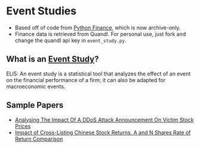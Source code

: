 # Event Studies
* Based off of code from [Python Finance](https://github.com/danielfrg/PythonFinance), which is now archive-only. <br> 
* Finance data is retrieved from Quandl. For personal use, just fork and change the quandl api key in `event_study.py`.

## What is an [Event Study](https://www.princeton.edu/~markus/teaching/Eco467/04Lecture/04Event%20Study%20Description.pdf)?

ELI5: An event study is a statistical tool that analyzes the effect of an event on the financial performance of a firm; it can also be adapted for macroeconomic events. 

## Sample Papers
* [Analysing The Impact Of A DDoS Attack Announcement On Victim Stock Prices](https://arxiv.org/pdf/1805.00749.pdf)
* [Impact of Cross-Listing Chinese Stock Returns. A and N Shares Rate of Return Comparison](https://arxiv.org/pdf/1711.08799.pdf) 
